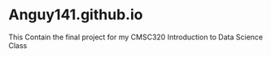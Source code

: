 # Anguy141.github.io

This Contain the final project for my CMSC320 Introduction to Data Science Class
